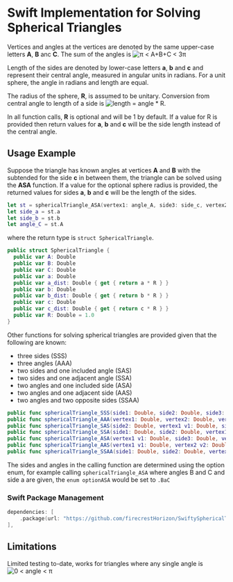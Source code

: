 # Swift Implementation for Solving Spherical Triangles

Vertices and angles at the vertices are denoted by the same upper-case letters **A**, **B** anc **C**.  The sum of the angles is  ![π < A+B+C < 3π](https://latex.codecogs.com/png.image?\dpi{100}\inline\pi<A&plus;B&plus;C<3\pi)

Length of the sides are denoted by lower-case letters **a**, **b** and **c** and represent their central angle, measured in angular units in radians.  For a unit sphere, the angle in radians and length are equal.

The radius of the sphere, **R**, is assumed to be unitary.  Conversion from central angle to length of a side is ![length = angle * R](https://latex.codecogs.com/png.image?\dpi{100}&space;\inline&space;length=angle*R).

In all function calls, **R** is optional and will be 1 by default. If a value for R is provided then return values for **a**, **b** and **c** will be the side length instead of the central angle.

## Usage Example

Suppose  the triangle has known angles at vertices **A** and **B** with the subtended for the side **c** in between them, the triangle can be solved using the **ASA** function.
If a value for the optional sphere radius is provided, the returned values for sides **a**, **b** and **c** will be the length of the sides.

``` swift
let st = sphericalTriangle_ASA(vertex1: angle_A, side3: side_c, vertex2: angle_B, ASA: .AcB)
let side_a = st.a
let side_b = st.b
let angle_C = st.A
```

where the return type is `struct SphericalTriangle`.

``` swift
public struct SphericalTriangle {
  public var A: Double
  public var B: Double
  public var C: Double
  public var a: Double
  public var a_dist: Double { get { return a * R } }
  public var b: Double
  public var b_dist: Double { get { return b * R } }
  public var c: Double
  public var c_dist: Double { get { return c * R } }
  public var R: Double = 1.0
}
```

Other functions for solving spherical triangles are provided given that the following are known:

- three sides (SSS)
- three angles (AAA)
- two sides and one included angle (SAS)
- two sides and one adjacent angle (SSA)
- two angles and one included side (ASA)
- two angles and one adjacent side (AAS)
- two angles and two opposite sides (SSAA)

``` swift
public func sphericalTriangle_SSS(side1: Double, side2: Double, side3: Double, R: Double = 1.0)
public func sphericalTriangle_AAA(vertex1: Double, vertex2: Double, vertex3: Double, R: Double = 1.0)
public func sphericalTriangle_SAS(side2: Double, vertex1 v1: Double, side3: Double, R: Double = 1.0, SAS: optionSAS)
public func sphericalTriangle_SSA(side1: Double, side2: Double, vertex1 v1: Double, R: Double = 1.0, SSA: optionSSA)
public func sphericalTriangle_ASA(vertex1 v1: Double, side3: Double, vertex2 v2: Double, R: Double = 1.0, ASA: optionASA)
public func sphericalTriangle_AAS(vertex1 v1: Double, vertex2 v2: Double, side side1: Double, R: Double, AAS: optionAAS)
public func sphericalTriangle_SSAA(side1: Double, side2: Double, vertex1 v1: Double, vertex2 v2: Double, R: Double = 1.0, SSAA: optionSSAA)
```

The sides and angles in the calling function are determined using the option enum, for example calling `sphericalTriangle_ASA` where angles B and C and side a are given, the `enum optionASA` would be set to `.BaC`

### Swift Package Management

``` swift
dependencies: [
    .package(url: "https://github.com/firecrestHorizon/SwiftySphericalTriangle.git", from: "0.1.0"),
],
```

## Limitations

Limited testing to-date, works for triangles where any single angle is ![0 < angle < π](https://latex.codecogs.com/svg.image?\inline&space;0<angle<\pi)
